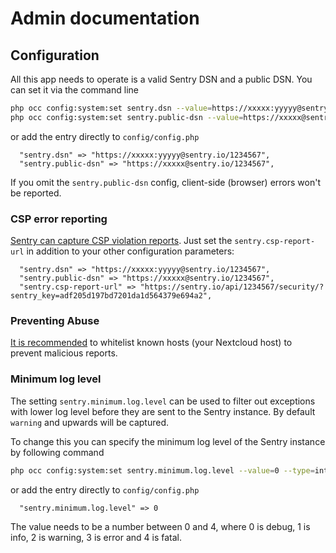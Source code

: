 # Admin documentation

## Configuration

All this app needs to operate is a valid Sentry DSN and a public DSN. You can set it via the command line

```bash
php occ config:system:set sentry.dsn --value=https://xxxxx:yyyyy@sentry.io/1234567
php occ config:system:set sentry.public-dsn --value=https://xxxxx@sentry.io/1234567
```

or add the entry directly to `config/config.php`

```
  "sentry.dsn" => "https://xxxxx:yyyyy@sentry.io/1234567",
  "sentry.public-dsn" => "https://xxxxx@sentry.io/1234567",
```

If you omit the `sentry.public-dsn` config, client-side (browser) errors won't be reported.

### CSP error reporting

[Sentry can capture CSP violation reports](https://docs.sentry.io/product/security-policy-reporting/). Just set the `sentry.csp-report-url` in addition to your other configuration parameters:

```
  "sentry.dsn" => "https://xxxxx:yyyyy@sentry.io/1234567",
  "sentry.public-dsn" => "https://xxxxx@sentry.io/1234567",
  "sentry.csp-report-url" => "https://sentry.io/api/1234567/security/?sentry_key=adf205d197bd7201da1d564379e694a2",
```

### Preventing Abuse

[It is recommended](https://docs.sentry.io/clients/javascript/usage/#preventing-abuse) to whitelist
known hosts (your Nextcloud host) to prevent malicious reports.


### Minimum log level

The setting `sentry.minimum.log.level` can be used to filter out exceptions with lower log level before they are sent to the Sentry instance. By default `warning` and upwards will be captured.

To change this you can specify the minimum log level of the Sentry instance by following command

``` bash
php occ config:system:set sentry.minimum.log.level --value=0 --type=integer
```

or add the entry directly to `config/config.php`

```
  "sentry.minimum.log.level" => 0
```

The value needs to be a number between 0 and 4, where 0 is debug, 1 is info, 2 is warning, 3 is error and 4 is fatal.
